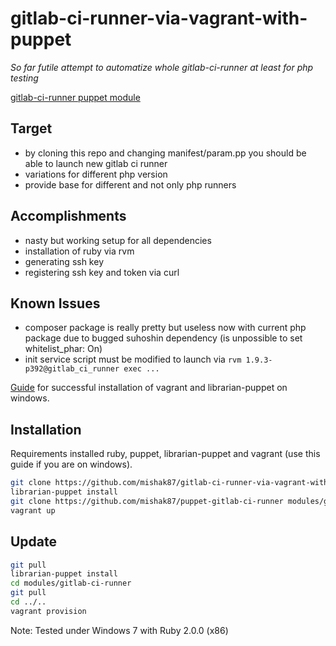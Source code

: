 gitlab-ci-runner-via-vagrant-with-puppet
========================================

*So far futile attempt to automatize whole gitlab-ci-runner at least for php testing*

[gitlab-ci-runner puppet module](https://github.com/mishak87/puppet-gitlab-ci-runner)

Target
------
- by cloning this repo and changing manifest/param.pp you should be able to launch new gitlab ci runner
- variations for different php version
- provide base for different and not only php runners

Accomplishments
---------------
- nasty but working setup for all dependencies
- installation of ruby via rvm
- generating ssh key
- registering ssh key and token via curl

Known Issues
------------
- composer package is really pretty but useless now with current php package due to bugged suhoshin dependency (is unpossible to set whitelist_phar: On)
- init service script must be modified to launch via `rvm 1.9.3-p392@gitlab_ci_runner exec ...`

[Guide](https://gist.github.com/mishak87/6611233) for successful installation of vagrant and librarian-puppet on windows.

Installation
------------
Requirements installed ruby, puppet, librarian-puppet and vagrant (use this guide if you are on windows).

```sh
git clone https://github.com/mishak87/gitlab-ci-runner-via-vagrant-with-puppet
librarian-puppet install
git clone https://github.com/mishak87/puppet-gitlab-ci-runner modules/gitlab_ci_runner
vagrant up
```

Update
------
```sh
git pull
librarian-puppet install
cd modules/gitlab-ci-runner
git pull
cd ../..
vagrant provision
```

Note: Tested under Windows 7 with Ruby 2.0.0 (x86)
